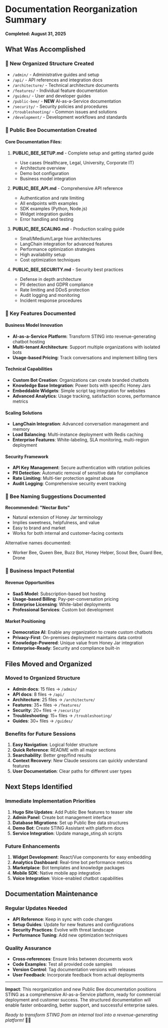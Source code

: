 # Documentation Reorganization Summary

**Completed: August 31, 2025**

## What Was Accomplished

### 📁 New Organized Structure Created
- `/admin/` - Administrative guides and setup
- `/api/` - API references and integration docs
- `/architecture/` - Technical architecture documents
- `/features/` - Individual feature documentation
- `/guides/` - User and developer guides
- `/public-bee/` - **NEW** AI-as-a-Service documentation
- `/security/` - Security policies and procedures
- `/troubleshooting/` - Common issues and solutions
- `/development/` - Development workflows and standards

### 📝 Public Bee Documentation Created

#### Core Documentation Files:
1. **PUBLIC_BEE_SETUP.md** - Complete setup and getting started guide
   - Use cases (Healthcare, Legal, University, Corporate IT)
   - Architecture overview
   - Demo bot configuration
   - Business model integration

2. **PUBLIC_BEE_API.md** - Comprehensive API reference
   - Authentication and rate limiting
   - All endpoints with examples
   - SDK examples (Python, Node.js)
   - Widget integration guides
   - Error handling and testing

3. **PUBLIC_BEE_SCALING.md** - Production scaling guide
   - Small/Medium/Large hive architectures
   - LangChain integration for advanced features
   - Performance optimization strategies
   - High availability setup
   - Cost optimization techniques

4. **PUBLIC_BEE_SECURITY.md** - Security best practices
   - Defense in depth architecture
   - PII detection and GDPR compliance
   - Rate limiting and DDoS protection
   - Audit logging and monitoring
   - Incident response procedures

### 🎯 Key Features Documented

#### Business Model Innovation
- **AI-as-a-Service Platform**: Transform STING into revenue-generating chatbot hosting
- **Multi-tenant Architecture**: Support multiple organizations with isolated bots
- **Usage-based Pricing**: Track conversations and implement billing tiers

#### Technical Capabilities
- **Custom Bot Creation**: Organizations can create branded chatbots
- **Knowledge Base Integration**: Power bots with specific Honey Jars
- **Embeddable Widgets**: Simple script tag integration for websites
- **Advanced Analytics**: Usage tracking, satisfaction scores, performance metrics

#### Scaling Solutions
- **LangChain Integration**: Advanced conversation management and memory
- **Load Balancing**: Multi-instance deployment with Redis caching  
- **Enterprise Features**: White-labeling, SLA monitoring, multi-region deployment

#### Security Framework
- **API Key Management**: Secure authentication with rotation policies
- **PII Detection**: Automatic removal of sensitive data for compliance
- **Rate Limiting**: Multi-tier protection against abuse
- **Audit Logging**: Comprehensive security event tracking

### 🐝 Bee Naming Suggestions Documented

**Recommended: "Nectar Bots"**
- Natural extension of Honey Jar terminology
- Implies sweetness, helpfulness, and value
- Easy to brand and market
- Works for both internal and customer-facing contexts

Alternative names documented:
- Worker Bee, Queen Bee, Buzz Bot, Honey Helper, Scout Bee, Guard Bee, Drone

### 💼 Business Impact Potential

#### Revenue Opportunities
- **SaaS Model**: Subscription-based bot hosting
- **Usage-based Billing**: Pay-per-conversation pricing
- **Enterprise Licensing**: White-label deployments
- **Professional Services**: Custom bot development

#### Market Positioning
- **Democratize AI**: Enable any organization to create custom chatbots
- **Privacy-First**: On-premises deployment maintains data control
- **Knowledge-Powered**: Unique value from Honey Jar integration
- **Enterprise-Ready**: Security and compliance built-in

## Files Moved and Organized

### Moved to Organized Structure
- **Admin docs**: 15 files → `/admin/`
- **API docs**: 8 files → `/api/`
- **Architecture**: 25 files → `/architecture/`
- **Features**: 35+ files → `/features/`
- **Security**: 20+ files → `/security/`
- **Troubleshooting**: 15+ files → `/troubleshooting/`
- **Guides**: 30+ files → `/guides/`

### Benefits for Future Sessions
1. **Easy Navigation**: Logical folder structure
2. **Quick Reference**: README with all major sections
3. **Searchability**: Better grep/find results
4. **Context Recovery**: New Claude sessions can quickly understand features
5. **User Documentation**: Clear paths for different user types

## Next Steps Identified

### Immediate Implementation Priorities
1. **Hugo Site Updates**: Add Public Bee features to teaser site
2. **Admin Panel**: Create bot management interface
3. **Database Migrations**: Set up Public Bee data structures
4. **Demo Bot**: Create STING Assistant with platform docs
5. **Service Integration**: Update manage_sting.sh scripts

### Future Enhancements
1. **Widget Development**: React/Vue components for easy embedding
2. **Analytics Dashboard**: Real-time bot performance metrics
3. **Marketplace**: Bot templates and knowledge packages
4. **Mobile SDK**: Native mobile app integration
5. **Voice Integration**: Voice-enabled chatbot capabilities

## Documentation Maintenance

### Regular Updates Needed
- **API Reference**: Keep in sync with code changes
- **Setup Guides**: Update for new features and configurations
- **Security Practices**: Evolve with threat landscape
- **Performance Tuning**: Add new optimization techniques

### Quality Assurance
- **Cross-references**: Ensure links between documents work
- **Code Examples**: Test all provided code samples
- **Version Control**: Tag documentation versions with releases
- **User Feedback**: Incorporate feedback from actual deployments

---

**Impact**: This reorganization and new Public Bee documentation positions STING as a comprehensive AI-as-a-Service platform, ready for commercial deployment and customer success. The structured documentation will enable faster onboarding, better support, and successful enterprise sales.

*Ready to transform STING from an internal tool into a revenue-generating platform!* 🚀🐝